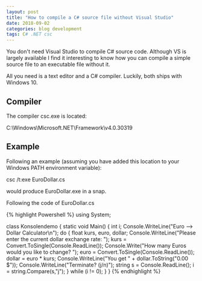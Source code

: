 ```yaml
---
layout: post
title: "How to compile a C# source file without Visual Studio"
date: 2018-09-02
categories: blog development
tags: C# .NET csc
---
```

You don't need Visual Studio to compile C# source code. Although VS is largely available I find it interesting to know how you can compile a simple source file to an executable file without it.

All you need is a text editor and a C# compiler. Luckily, both ships with Windows 10.

## Compiler

The compiler csc.exe is located:

C:\Windows\Microsoft.NET\Framework\v4.0.30319

## Example

Following an example (assuming you have added this location to your Windows PATH environment variable):

csc /t:exe EuroDollar.cs

would produce EuroDollar.exe in a snap.

Following the code of EuroDollar.cs

{% highlight Powershell %}
using System;

class Konsolendemo
{
    static void Main()
    {
        int i;
        Console.WriteLine("Euro --> Dollar Calculator\n");
        do
        {
            float kurs, euro, dollar;
            Console.WriteLine("Please enter the current dollar exchange rate: ");
            kurs = Convert.ToSingle(Console.ReadLine());
            Console.Write("How many Euros would you like to change? ");
            euro = Convert.ToSingle(Console.ReadLine());
            dollar = euro * kurs;
            Console.WriteLine("You get " + dollar.ToString("0.00 $"));
            Console.WriteLine("Terminate? (j/n)");
            string s = Console.ReadLine();
            i = string.Compare(s,"j");
        } while (i != 0);
    }
}
{% endhighlight %}